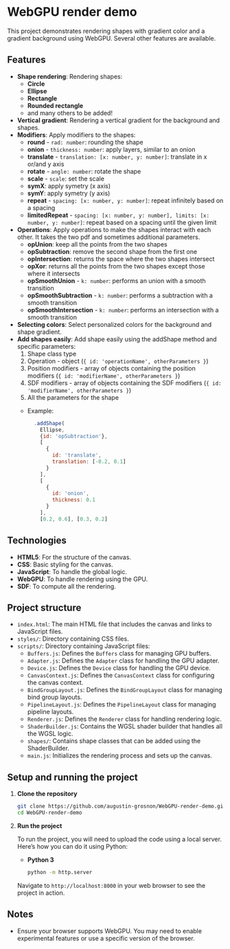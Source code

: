 # WebGPU render demo

This project demonstrates rendering shapes with gradient color and a gradient background using WebGPU. Several other features are available.

## Features

- **Shape rendering**: Rendering shapes:
  - **Circle**
  - **Ellipse**
  - **Rectangle**
  - **Rounded rectangle**
  - and many others to be added!
- **Vertical gradient**: Rendering a vertical gradient for the background and shapes.
- **Modifiers**: Apply modifiers to the shapes:
  - **round** - `rad: number`: rounding the shape
  - **onion** - `thickness: number`: apply layers, similar to an onion
  - **translate** - `translation: [x: number, y: number]`: translate in x or/and y axis
  - **rotate** - `angle: number`: rotate the shape
  - **scale** - `scale`: set the scale
  - **symX**: apply symetry (x axis)
  - **symY**: apply symetry (y axis)
  - **repeat** - `spacing: [x: number, y: number]`: repeat infinitely based on a spacing
  - **limitedRepeat** - `spacing: [x: number, y: number], limits: [x: number, y: number]`: repeat based on a spacing until the given limit
- **Operations**: Apply operations to make the shapes interact with each other. It takes the two pdf and sometimes additional parameters.
  - **opUnion**: keep all the points from the two shapes
  - **opSubtraction**: remove the second shape from the first one
  - **opIntersection**: returns the space where the two shapes intersect
  - **opXor**: returns all the points from the two shapes except those where it intersects
  - **opSmoothUnion** - `k: number`: performs an union with a smooth transition
  - **opSmoothSubtraction** - `k: number`: performs a subtraction with a smooth transition
  - **opSmoothIntersection** - `k: number`: performs an intersection with a smooth transition
- **Selecting colors**: Select personalized colors for the background and shape gradient.
- **Add shapes easily**: Add shape easily using the addShape method and specific parameters:
  1. Shape class type
  2. Operation - object (`{ id: 'operationName', otherParameters }`)
  3. Position modifiers - array of objects containing the position modifiers (`{ id: 'modifierName', otherParameters }`)
  4. SDF modifiers - array of objects containing the SDF modifiers (`{ id: 'modifierName', otherParameters }`)
  5. All the parameters for the shape
  - Example:

    ```js
      .addShape(
        Ellipse,
        {id: 'opSubtraction'},
        [
          {
            id: 'translate',
            translation: [-0.2, 0.1]
          }
        ],
        [
          {
            id: 'onion',
            thickness: 0.1
          }
        ],
        [0.2, 0.6], [0.3, 0.2]
    ```

## Technologies

- **HTML5**: For the structure of the canvas.
- **CSS**: Basic styling for the canvas.
- **JavaScript**: To handle the global logic.
- **WebGPU**: To handle rendering using the GPU.
- **SDF**: To compute all the rendering.

## Project structure

- `index.html`: The main HTML file that includes the canvas and links to JavaScript files.
- `styles/`: Directory containing CSS files.
- `scripts/`: Directory containing JavaScript files:
  - `Buffers.js`: Defines the `Buffers` class for managing GPU buffers.
  - `Adapter.js`: Defines the `Adapter` class for handling the GPU adapter.
  - `Device.js`: Defines the `Device` class for handling the GPU device.
  - `CanvasContext.js`: Defines the `CanvasContext` class for configuring the canvas context.
  - `BindGroupLayout.js`: Defines the `BindGroupLayout` class for managing bind group layouts.
  - `PipelineLayout.js`: Defines the `PipelineLayout` class for managing pipeline layouts.
  - `Renderer.js`: Defines the `Renderer` class for handling rendering logic.
  - `ShaderBuilder.js`: Contains the WGSL shader builder that handles all the WGSL logic.
  - `shapes/`: Contains shape classes that can be added using the ShaderBuilder.
  - `main.js`: Initializes the rendering process and sets up the canvas.

## Setup and running the project

1. **Clone the repository**

   ```bash
   git clone https://github.com/augustin-grosnon/WebGPU-render-demo.git
   cd WebGPU-render-demo
   ```

2. **Run the project**

   To run the project, you will need to upload the code using a local server. Here’s how you can do it using Python:

   - **Python 3**

     ```bash
     python -m http.server
     ```

   Navigate to `http://localhost:8000` in your web browser to see the project in action.

## Notes

- Ensure your browser supports WebGPU. You may need to enable experimental features or use a specific version of the browser.
